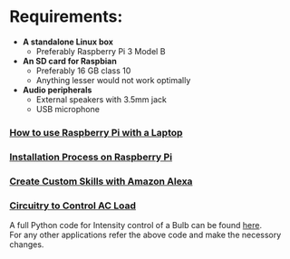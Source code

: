 # Requirements:

- __A standalone Linux box__
	- Preferably Raspberry Pi 3 Model B
- __An SD card for Raspbian__ 
	- Preferably 16 GB class 10
	- Anything lesser would not work optimally 
- __Audio peripherals__
	- External speakers with 3.5mm jack
	- USB microphone 
	
### [How to use Raspberry Pi with a Laptop](HowToWithLaptop.md)
### [Installation Process on Raspberry Pi](InstallationAlexaPi.md)
### [Create Custom Skills with Amazon Alexa](CustomSkill.md)
### [Circuitry to Control AC Load](ACRegulator.md)

  
  
  
    
A full Python code for Intensity control of a Bulb can be found [here](BulbControl.py).  
For any other applications refer the above code and make the necessory changes.
